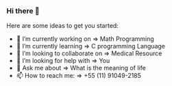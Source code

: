 ### Hi there 👋

Here are some ideas to get you started:

- 🔭 I’m currently working on => Math Programming
- 🌱 I’m currently learning => C programming Language
- 👯 I’m looking to collaborate on => Medical Resource
- 🤔 I’m looking for help with => You
- 💬 Ask me about => What is the meaning of life
- 📫 How to reach me: => +55 (11) 91049-2185
